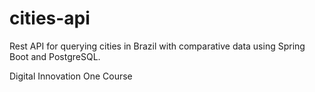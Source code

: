 # cities-api
Rest API for querying cities in Brazil with comparative data using Spring Boot and PostgreSQL.

Digital Innovation One Course
